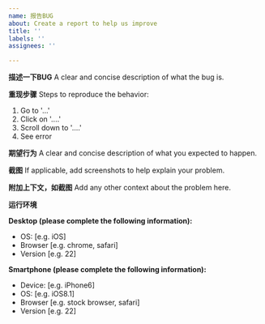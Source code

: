 ```yaml
---
name: 报告BUG
about: Create a report to help us improve
title: ''
labels: ''
assignees: ''

---
```


**描述一下BUG**
A clear and concise description of what the bug is.

**重现步骤**
Steps to reproduce the behavior:
1. Go to '...'
2. Click on '....'
3. Scroll down to '....'
4. See error

**期望行为**
A clear and concise description of what you expected to happen.

**截图**
If applicable, add screenshots to help explain your problem.

**附加上下文，如截图**
Add any other context about the problem here.

**运行环境**

**Desktop (please complete the following information):**
 - OS: [e.g. iOS]
 - Browser [e.g. chrome, safari]
 - Version [e.g. 22]

**Smartphone (please complete the following information):**
 - Device: [e.g. iPhone6]
 - OS: [e.g. iOS8.1]
 - Browser [e.g. stock browser, safari]
 - Version [e.g. 22]
